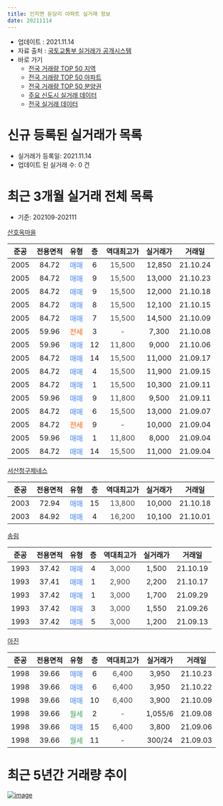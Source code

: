 ```yaml
---
title: 인지면 둔당리 아파트 실거래 정보
date: 20211114
---
```


* 업데이트 : 2021.11.14
* 자료 출처 : [국토교통부 실거래가 공개시스템](http://rt.molit.go.kr)
* 바로 가기
    * [전국 거래량 TOP 50 지역](https://apt-info.github.io/apt-trade-info/tr)
    * [전국 거래량 TOP 50 아파트](https://apt-info.github.io/apt-trade-info/ta)
    * [전국 거래량 TOP 50 분양권](https://apt-info.github.io/apt-trade-info/tb)
    * [주요 신도시 실거래 데이터](https://apt-info.github.io/apt-trade-info/newtown)
    * [전국 실거래 데이터](https://apt-info.github.io/apt-trade-info/all)



<script async src="https://pagead2.googlesyndication.com/pagead/js/adsbygoogle.js"></script>
<!-- 기본광고 -->
<ins class="adsbygoogle"
     style="display:block"
     data-ad-client="ca-pub-1142216861245946"
     data-ad-slot="4805727019"
     data-ad-format="auto"
     data-full-width-responsive="true"></ins>
<script>
     (adsbygoogle = window.adsbygoogle || []).push({});
</script>


# 신규 등록된 실거래가 목록

* 실거래가 등록일: 2021.11.14
* 업데이트 된 실거래 수: 0 건




<script async src="https://pagead2.googlesyndication.com/pagead/js/adsbygoogle.js"></script>
<!-- 기본광고 -->
<ins class="adsbygoogle"
     style="display:block"
     data-ad-client="ca-pub-1142216861245946"
     data-ad-slot="4805727019"
     data-ad-format="auto"
     data-full-width-responsive="true"></ins>
<script>
     (adsbygoogle = window.adsbygoogle || []).push({});
</script>


# 최근 3개월 실거래 전체 목록
* 기준: 202109-202111


[산호옥마을](https://search.naver.com/search.naver?query=%EC%82%B0%ED%98%B8%EC%98%A5%EB%A7%88%EC%9D%84)

|준공|전용면적|유형|층|역대최고가|실거래가|거래일|
|:---:|:---:|:---:|:---:|:---:|:---:|:---:|
|2005|84.72|<span style="color:#4285F3">매매</span>|6|<span style="color:#444444">15,500</span>|12,850|21.10.24|
|2005|84.72|<span style="color:#4285F3">매매</span>|9|<span style="color:#444444">15,500</span>|13,000|21.10.23|
|2005|84.72|<span style="color:#4285F3">매매</span>|9|<span style="color:#444444">15,500</span>|12,000|21.10.18|
|2005|84.72|<span style="color:#4285F3">매매</span>|8|<span style="color:#444444">15,500</span>|12,100|21.10.15|
|2005|84.72|<span style="color:#4285F3">매매</span>|7|<span style="color:#444444">15,500</span>|14,500|21.10.09|
|2005|59.96|<span style="color:#FF5A00">전세</span>|3|<span style="color:#444444">-</span>|7,300|21.10.08|
|2005|59.96|<span style="color:#4285F3">매매</span>|12|<span style="color:#444444">11,800</span>|9,000|21.10.06|
|2005|84.72|<span style="color:#4285F3">매매</span>|14|<span style="color:#444444">15,500</span>|11,000|21.09.17|
|2005|84.72|<span style="color:#4285F3">매매</span>|4|<span style="color:#444444">15,500</span>|11,900|21.09.15|
|2005|84.72|<span style="color:#4285F3">매매</span>|1|<span style="color:#444444">15,500</span>|10,300|21.09.11|
|2005|59.96|<span style="color:#4285F3">매매</span>|9|<span style="color:#444444">11,800</span>|9,500|21.09.11|
|2005|84.72|<span style="color:#4285F3">매매</span>|6|<span style="color:#444444">15,500</span>|13,000|21.09.07|
|2005|84.72|<span style="color:#FF5A00">전세</span>|9|<span style="color:#444444">-</span>|10,000|21.09.04|
|2005|59.96|<span style="color:#4285F3">매매</span>|1|<span style="color:#444444">11,800</span>|8,000|21.09.04|
|2005|84.72|<span style="color:#4285F3">매매</span>|14|<span style="color:#444444">15,500</span>|11,000|21.09.04|

[서산청구제네스](https://search.naver.com/search.naver?query=%EC%84%9C%EC%82%B0%EC%B2%AD%EA%B5%AC%EC%A0%9C%EB%84%A4%EC%8A%A4)

|준공|전용면적|유형|층|역대최고가|실거래가|거래일|
|:---:|:---:|:---:|:---:|:---:|:---:|:---:|
|2003|72.94|<span style="color:#4285F3">매매</span>|15|<span style="color:#444444">13,800</span>|10,000|21.10.18|
|2003|84.92|<span style="color:#4285F3">매매</span>|4|<span style="color:#444444">16,200</span>|10,100|21.10.01|

[송림](https://search.naver.com/search.naver?query=%EC%86%A1%EB%A6%BC)

|준공|전용면적|유형|층|역대최고가|실거래가|거래일|
|:---:|:---:|:---:|:---:|:---:|:---:|:---:|
|1993|37.42|<span style="color:#4285F3">매매</span>|4|<span style="color:#444444">3,000</span>|1,500|21.10.19|
|1993|37.41|<span style="color:#4285F3">매매</span>|1|<span style="color:#444444">2,900</span>|2,200|21.10.17|
|1993|37.42|<span style="color:#4285F3">매매</span>|1|<span style="color:#444444">3,000</span>|1,700|21.09.29|
|1993|37.42|<span style="color:#4285F3">매매</span>|3|<span style="color:#444444">3,000</span>|1,550|21.09.26|
|1993|37.42|<span style="color:#4285F3">매매</span>|5|<span style="color:#444444">3,000</span>|1,200|21.09.13|

[아진](https://search.naver.com/search.naver?query=%EC%95%84%EC%A7%84)

|준공|전용면적|유형|층|역대최고가|실거래가|거래일|
|:---:|:---:|:---:|:---:|:---:|:---:|:---:|
|1998|39.66|<span style="color:#4285F3">매매</span>|6|<span style="color:#444444">6,400</span>|3,950|21.10.23|
|1998|39.66|<span style="color:#4285F3">매매</span>|6|<span style="color:#444444">6,400</span>|3,950|21.10.22|
|1998|39.66|<span style="color:#4285F3">매매</span>|10|<span style="color:#444444">6,400</span>|3,900|21.10.09|
|1998|39.66|<span style="color:#34A853">월세</span>|2|<span style="color:#444444">-</span>|1,055/6|21.09.08|
|1998|39.66|<span style="color:#4285F3">매매</span>|15|<span style="color:#444444">6,400</span>|3,800|21.09.06|
|1998|39.66|<span style="color:#34A853">월세</span>|11|<span style="color:#444444">-</span>|300/24|21.09.03|



<script async src="https://pagead2.googlesyndication.com/pagead/js/adsbygoogle.js"></script>
<!-- 기본광고 -->
<ins class="adsbygoogle"
     style="display:block"
     data-ad-client="ca-pub-1142216861245946"
     data-ad-slot="4805727019"
     data-ad-format="auto"
     data-full-width-responsive="true"></ins>
<script>
     (adsbygoogle = window.adsbygoogle || []).push({});
</script>


# 최근 5년간 거래량 추이


<div style="width:100%;">
    <canvas id="deal_progress" height="200"></canvas>
</div>

<script>
new Chart(document.getElementById("deal_progress"), {
    type: 'line',
    data: {
        labels: ['16.01','16.02','16.03','16.04','16.05','16.06','16.07','16.08','16.09','16.10','16.11','16.12','17.01','17.02','17.03','17.04','17.05','17.06','17.07','17.08','17.09','17.10','17.11','17.12','18.01','18.02','18.03','18.04','18.05','18.06','18.07','18.08','18.09','18.10','18.11','18.12','19.01','19.02','19.03','19.04','19.05','19.06','19.07','19.08','19.09','19.10','19.11','19.12','20.01','20.02','20.03','20.04','20.05','20.06','20.07','20.08','20.09','20.10','20.11','20.12','21.01','21.02','21.03','21.04','21.05','21.06','21.07','21.08','21.09','21.10'],
        datasets: [{
            label: '매매/분양권',
            data: [9,14,8,15,2,4,8,8,11,11,11,5,5,7,7,7,5,5,5,5,9,10,6,5,8,7,6,6,5,3,7,9,2,5,3,4,10,6,1,5,5,0,10,6,6,7,5,5,4,5,11,8,5,7,6,10,4,9,12,15,13,8,16,15,22,22,12,13,11,13],
            borderColor: "rgba(66, 133, 243, 1)",
            backgroundColor: "rgba(66, 133, 243, 0.05)",
            borderWidth: 1,
            pointRadius: 0,
            fill: false,
            lineTension: 0
        },{
            label: '전/월세',
            data: [3,13,6,7,3,5,2,2,3,4,3,5,0,5,8,4,2,3,6,5,3,2,3,2,4,3,1,3,1,6,10,3,5,5,2,5,4,4,4,7,8,5,2,5,5,3,2,5,6,5,5,4,4,4,3,3,4,1,2,2,5,1,5,2,1,4,4,1,3,1],
            borderColor: "rgba(255, 90, 0, 1)",
            backgroundColor: "rgba(255, 90, 0, 0.05)",
            borderWidth: 1,
            pointRadius: 0,
            fill: false,
            lineTension: 0
        },{
            label: '합계',
            data: [12,27,14,22,5,9,10,10,14,15,14,10,5,12,15,11,7,8,11,10,12,12,9,7,12,10,7,9,6,9,17,12,7,10,5,9,14,10,5,12,13,5,12,11,11,10,7,10,10,10,16,12,9,11,9,13,8,10,14,17,18,9,21,17,23,26,16,14,14,14],
            borderColor: "rgba(0, 0, 0, 1)",
            backgroundColor: "rgba(0, 0, 0, 0.03)",
            borderWidth: 0.1,
            pointRadius: 0,
            fill: true,
            lineTension: 0
        }
        ]
    },
    options: {
        responsive: true,
        title: {
            display: false
        },
        tooltips: {
            mode: 'index',
            intersect: false
        },
        hover: {
            mode: 'nearest',
            intersect: true
        },
        scales: {
            xAxes: [{
                display: true,
                scaleLabel: {
                    display: true,
                    labelString: '년/월'
                }
            }],
            yAxes: [{
                display: true,
                ticks: {
                    suggestedMin: 0,
                },
                scaleLabel: {
                    display: true,
                    labelString: '실거래 수'
                }
            }]
        }
    }
});

</script>


[![image](https://apt-info.github.io/images/2020-01-03-apt-trade-info/1024x500.png)](https://play.google.com/store/apps/details?id=com.aptinfo.apttradeinfo)

